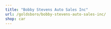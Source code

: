 ```yaml
---
title: "Bobby Stevens Auto Sales Inc"
url: /goldsboro/bobby-stevens-auto-sales-inc/
shop: car
---
```


